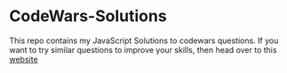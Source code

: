 # CodeWars-Solutions
This repo contains my JavaScript Solutions to codewars questions. 
If you want to try similar questions to improve your skills, then head over to this <a href="https://www.codewars.com/">website</a>
